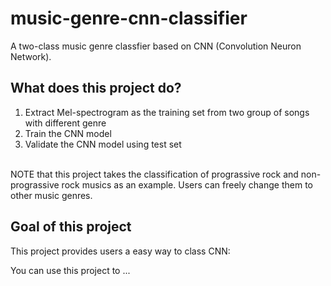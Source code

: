 # music-genre-cnn-classifier
A two-class music genre classfier based on CNN (Convolution Neuron Network). 

## What does this project do?
1. Extract Mel-spectrogram as the training set from two group of songs with different genre 
2. Train the CNN model
3. Validate the CNN model using test set

\
NOTE that this project takes the classification of prograssive rock and non-prograssive rock musics as an example. Users can freely change them to other music genres.



## Goal of this project

This project provides users a easy way to class  CNN:


You can use this project to ...
